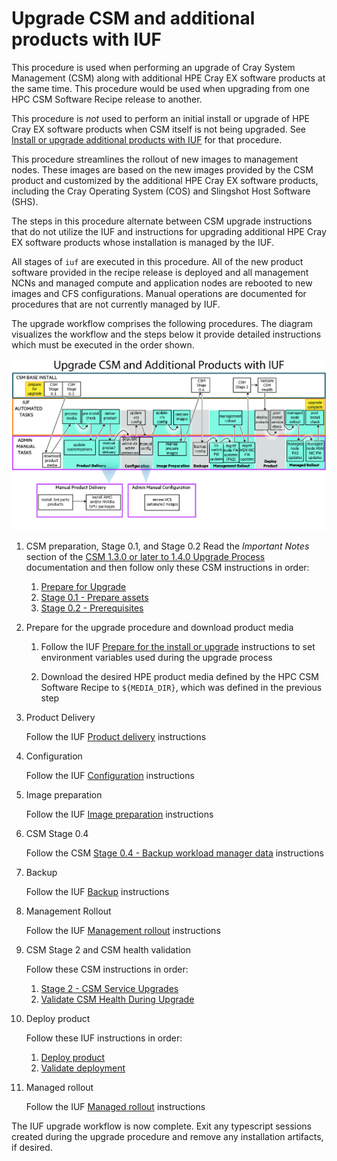 # Upgrade CSM and additional products with IUF

This procedure is used when performing an upgrade of Cray System Management (CSM) along with
additional HPE Cray EX software products at the same time. This procedure would be used when
upgrading from one HPC CSM Software Recipe release to another.

This procedure is _not_ used to perform an initial install or upgrade of HPE Cray EX software products
when CSM itself is not being upgraded.  See
[Install or upgrade additional products with IUF](install_or_upgrade_additional_products_with_iuf.md) for that procedure.

This procedure streamlines the rollout of new images to management nodes. These images are based
on the new images provided by the CSM product and customized by the additional HPE Cray EX software
products, including the Cray Operating System (COS) and Slingshot Host Software (SHS).

The steps in this procedure alternate between CSM upgrade instructions that do not utilize the IUF
and instructions for upgrading additional HPE Cray EX software products whose installation is
managed by the IUF.

All stages of `iuf` are executed in this procedure. All of the new product software provided in the
recipe release is deployed and all management NCNs and managed compute and application nodes are
rebooted to new images and CFS configurations. Manual operations are documented for procedures that
are not currently managed by IUF.

The upgrade workflow comprises the following procedures. The diagram visualizes the workflow and
the steps below it provide detailed instructions which must be executed in the order shown.

![Upgrade CSM and additional products with IUF](../../../img/operations/diagram_csm_stack_upgrade_14_04142023.png)

1. CSM preparation, Stage 0.1, and Stage 0.2
   Read the _Important Notes_ section of the
   [CSM 1.3.0 or later to 1.4.0 Upgrade Process](../../../upgrade/Upgrade_Management_Nodes_and_CSM_Services.md)
   documentation and then follow only these CSM instructions in order:

   1. [Prepare for Upgrade](../../../upgrade/prepare_for_upgrade.md)
   1. [Stage 0.1 - Prepare assets](../../../upgrade/Stage_0_Prerequisites.md#stage-01---prepare-assets)
   1. [Stage 0.2 - Prerequisites](../../../upgrade/Stage_0_Prerequisites.md#stage-02---prerequisites)

1. Prepare for the upgrade procedure and download product media

   1. Follow the IUF [Prepare for the install or upgrade](preparation.md) instructions to set
      environment variables used during the upgrade process

   1. Download the desired HPE product media defined by the HPC CSM Software Recipe to `${MEDIA_DIR}`, which was defined in the previous step

1. Product Delivery

   Follow the IUF [Product delivery](product_delivery.md) instructions

1. Configuration

   Follow the IUF [Configuration](configuration.md) instructions

1. Image preparation

   Follow the IUF [Image preparation](image_preparation.md) instructions

1. CSM Stage 0.4

   Follow the CSM
   [Stage 0.4 - Backup workload manager data](../../../upgrade/Stage_0_Prerequisites.md#stage-04---backup-workload-manager-data)
   instructions

1. Backup

   Follow the IUF [Backup](backup.md) instructions

1. Management Rollout

   Follow the IUF [Management rollout](management_rollout.md) instructions

1. CSM Stage 2 and CSM health validation

   Follow these CSM instructions in order:

   1. [Stage 2 - CSM Service Upgrades](../../../upgrade/Stage_2.md)
   1. [Validate CSM Health During Upgrade](../../../upgrade/Validate_CSM_Health_During_Upgrade.md)

1. Deploy product

   Follow these IUF instructions in order:

   1. [Deploy product](deploy_product.md)
   1. [Validate deployment](validate_deployment.md)

1. Managed rollout

   Follow the IUF [Managed rollout](managed_rollout.md) instructions

The IUF upgrade workflow is now complete. Exit any typescript sessions created during the upgrade
procedure and remove any installation artifacts, if desired.

